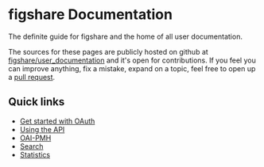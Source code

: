 # figshare Documentation

The definite guide for figshare and the home of all user documentation.

The sources for these pages are publicly hosted on github at [figshare/user_documentation](https://github.com/figshare/user_documentation) and it's open for contributions. If you feel you can improve anything, fix a mistake, expand on a topic, feel free to open up a [pull request](https://help.github.com/articles/using-pull-requests/).


## Quick links

* [Get started with OAuth](oauth.md)
* [Using the API](api/index.md)
* [OAI-PMH](OAI-PMH/index.md)
* [Search](Search/index.md)
* [Statistics](Stats/index.md)

